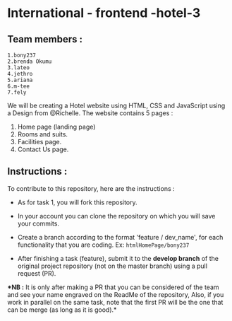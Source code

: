 # International - frontend -hotel-3

## Team members :

    1.bony237
    2.brenda Okumu
    3.lateo
    4.jethro
    5.ariana
    6.m-tee
    7.fely

We will be creating a Hotel website using HTML, CSS and JavaScript using a Design from @Richelle.
The website contains 5 pages :

1. Home page (landing page)
2. Rooms and suits.
3. Facilities page.
4. Contact Us page.

## Instructions :

To contribute to this repository, here are the instructions :

- As for task 1, you will fork this repository.

- In your account you can clone the repository on which you will save your commits.

- Create a branch according to the format 'feature / dev_name', for each functionality that you are coding. Ex: <code>htmlHomePage/bony237</code>

- After finishing a task (feature), submit it to the **develop branch** of the original project repository (not on the master branch) using a pull request (PR).

**\*NB :** It is only after making a PR that you can be considered of the team and see your name engraved on the ReadMe of the repository,
Also, if you work in parallel on the same task, note that the first PR will be the one that can be merge (as long as it is good).\*
